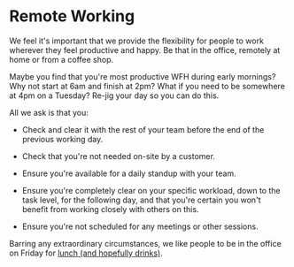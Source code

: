 # Remote Working

We feel it's important that we provide the flexibility for people to work wherever they feel productive and happy. Be that in the office, remotely at home or from a coffee shop.

Maybe you find that you're most productive WFH during early mornings? Why not start at 6am and finish at 2pm? What if you need to be somewhere at 4pm on a Tuesday? Re-jig your day so you can do this.

All we ask is that you:

* Check and clear it with the rest of your team before the end of the previous working day.

* Check that you're not needed on-site by a customer.

* Ensure you're available for a daily standup with your team.

* Ensure you're completely clear on your specific workload, down to the task level, for the following day, and that you're certain you won't benefit from working closely with others on this.

* Ensure you're not scheduled for any meetings or other sessions.

Barring any extraordinary circumstances, we like people to be in the office on Friday for [lunch (and hopefully drinks)](/benefits/friday_lunch_drinks.md).
